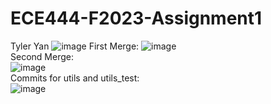 # ECE444-F2023-Assignment1
Tyler Yan
![image](https://github.com/TyYan03/ECE444-F2023-Assignment1/assets/117669511/7e788e03-8276-4273-bbe9-0483ef94c908)
First Merge:
![image](https://github.com/TyYan03/ECE444-F2023-Assignment1/assets/117669511/044db86f-37f6-4cf3-94d6-2cfa2f0ade1a)
<br>
Second Merge:
<br>
![image](https://github.com/TyYan03/ECE444-F2023-Assignment1/assets/117669511/f4d904d0-efdc-48ae-a1b8-ad947febf25a)
<br>
Commits for utils and utils_test:
<br>
![image](https://github.com/TyYan03/ECE444-F2023-Assignment1/assets/117669511/d40be719-dbc9-446f-b3e1-0b3e2d9b18cf)
